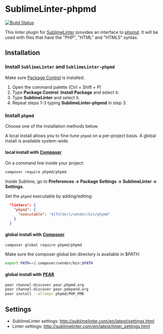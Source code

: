 SublimeLinter-phpmd
=========================

[![Build Status](https://travis-ci.org/SublimeLinter/SublimeLinter-phpmd.svg?branch=master)](https://travis-ci.org/SublimeLinter/SublimeLinter-phpmd)

This linter plugin for [SublimeLinter](https://github.com/SublimeLinter/SublimeLinter) provides an interface to [phpmd](http://phpmd.org/documentation/index.html).
It will be used with files that have the "PHP", "HTML" and "HTML5" syntax.


## Installation

### Install `SublimeLinter` and `SublimeLinter-phpmd`

Make sure [Package Control](https://packagecontrol.io) is installed.

1. Open the command palette (Ctrl + Shift + P)
2. Type **Package Control: Install Package** and select it.
3. Type **SublimeLinter** and select it.
4. Repeat steps 1-3 typing **SublimeLinter-phpmd** in step 3.

### Install `phpmd`

Choose one of the installation methods below.

A local install allows you to fine-tune `phpmd` on a per-project basis. A global install is available system-wide.

#### local install with [Composer](https://getcomposer.org/)

On a command line inside your project:
```bash
composer require phpmd/phpmd
```

Inside Sublime, go to **Preferences -> Package Settings -> SublimeLinter -> Settings**.

Set the `phpmd` executable by adding/editing:
```json
  "linters": {
    "phpmd": {
      "executable": "${folder}/vendor/bin/phpmd"
    }
  }
```

#### global install with [Composer](https://getcomposer.org/)

```bash
composer global require phpmd/phpmd
```

Make sure the composer global bin directory is available in $PATH:

```bash
export PATH=~/.composer/vendor/bin:$PATH
```

#### global install with [PEAR](https://pear.php.net)

```bash
pear channel-discover pear.phpmd.org
pear channel-discover pear.pdepend.org
pear install --alldeps phpmd/PHP_PMD
```

## Settings

- SublimeLinter settings: http://sublimelinter.com/en/latest/settings.html
- Linter settings: http://sublimelinter.com/en/latest/linter_settings.html


